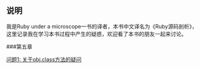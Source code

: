 ## 说明

我是Ruby under a microscope一书的译者，本书中文译名为《Ruby源码剖析》，这里记录我在学习本书过程中产生的疑惑，欢迎看了本书的朋友一起来讨论。

###第五章

[问题1: 关于obj.class方法的疑问](C5/about_obj_class.md)
